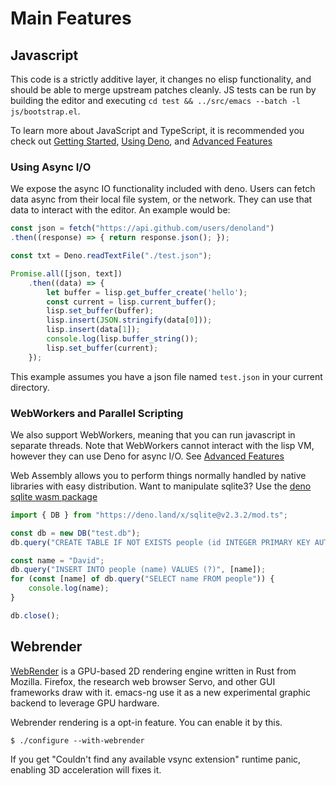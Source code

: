 # Main Features

## Javascript
This code is a strictly additive layer, it changes no elisp functionality, and should be able to merge upstream patches cleanly. JS tests can be run by building the editor and executing `cd test && ../src/emacs --batch -l js/bootstrap.el`.

To learn more about JavaScript and TypeScript, it is recommended you check out [Getting Started](https://github.com/emacs-ng/emacs-ng/blob/master/docs/getting-started.md), [Using Deno](https://github.com/emacs-ng/emacs-ng/blob/master/docs/using-deno.md), and [Advanced Features](https://github.com/emacs-ng/emacs-ng/blob/master/docs/adv-features.md)

### Using Async I/O

We expose the async IO functionality included with deno. Users can fetch data async from their local file system, or the network. They can use that data to interact with the editor. An example would be:

``` js
const json = fetch("https://api.github.com/users/denoland")
.then((response) => { return response.json(); });

const txt = Deno.readTextFile("./test.json");

Promise.all([json, text])
    .then((data) => {
        let buffer = lisp.get_buffer_create('hello');
        const current = lisp.current_buffer();
        lisp.set_buffer(buffer);
        lisp.insert(JSON.stringify(data[0]));
        lisp.insert(data[1]);
        console.log(lisp.buffer_string());
        lisp.set_buffer(current);
    });
```
This example assumes you have a json file named `test.json` in your current directory.

### WebWorkers and Parallel Scripting

We also support WebWorkers, meaning that you can run javascript in separate threads. Note that WebWorkers cannot interact with the lisp VM, however they can use Deno for async I/O. See [Advanced Features](https://github.com/emacs-ng/emacs-ng/blob/master/docs/adv-features.md)

Web Assembly allows you to perform things normally handled by native libraries with easy distribution. Want to manipulate sqlite3? Use the [deno sqlite wasm package](https://deno.land/x/sqlite@v2.3.2/mod.ts)

``` js
import { DB } from "https://deno.land/x/sqlite@v2.3.2/mod.ts";

const db = new DB("test.db");
db.query("CREATE TABLE IF NOT EXISTS people (id INTEGER PRIMARY KEY AUTOINCREMENT, name TEXT)");

const name = "David";
db.query("INSERT INTO people (name) VALUES (?)", [name]);
for (const [name] of db.query("SELECT name FROM people")) {
    console.log(name);
}

db.close();
```

## Webrender

[WebRender](https://github.com/servo/webrender) is a GPU-based 2D rendering engine written in Rust from Mozilla. Firefox, the research web browser Servo, and other GUI frameworks draw with it. emacs-ng use it as a new experimental graphic backend to leverage GPU hardware.

Webrender rendering is a opt-in feature. You can enable it by this.

```
$ ./configure --with-webrender
```

If you get "Couldn't find any available vsync extension" runtime panic, enabling 3D acceleration will fixes it.
